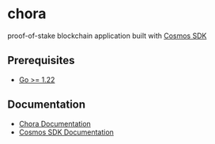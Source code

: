 # chora

proof-of-stake blockchain application built with [Cosmos SDK](https://github.com/cosmos/cosmos-sdk)

## Prerequisites

- [Go >= 1.22](https://golang.org/doc/install)

## Documentation

- [Chora Documentation](https://docs.chora.io)
- [Cosmos SDK Documentation](https://docs.cosmos.network)

